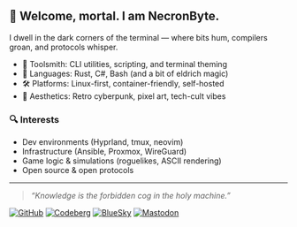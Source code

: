 ## 👋 Welcome, mortal. I am NecronByte.

I dwell in the dark corners of the terminal — where bits hum, compilers groan, and protocols whisper.

- 🔧 Toolsmith: CLI utilities, scripting, and terminal theming
- 🧠 Languages: Rust, C#, Bash (and a bit of eldrich magic)
- 🛠️ Platforms: Linux-first, container-friendly, self-hosted
- 🎨 Aesthetics: Retro cyberpunk, pixel art, tech-cult vibes

### 🔍 Interests

- Dev environments (Hyprland, tmux, neovim)
- Infrastructure (Ansible, Proxmox, WireGuard)
- Game logic & simulations (roguelikes, ASCII rendering)
- Open source & open protocols

---

> _“Knowledge is the forbidden cog in the holy machine.”_

[![GitHub](https://img.shields.io/badge/GitHub-121013?logo=github&logoColor=white)](https://github.com/NecronByte)
[![Codeberg](https://img.shields.io/badge/Codeberg-2185D0?logo=codeberg&logoColor=white)](https://codeberg.org/necronbyte)
[![BlueSky](https://img.shields.io/badge/BlueSky-1DA1F2?logo=bluesky&logoColor=white)](https://bsky.app/profile/necronbyte.bsky.social)
[![Mastodon](https://img.shields.io/badge/Mastodon-6364FF?logo=mastodon&logoColor=white)](https://hachyderm.io/@necronbyte)

